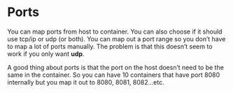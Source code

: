 # Ports
You can map ports from host to container. You can also choose if it should use tcp/ip or udp (or both). You can map out a port range so you don’t have to map a lot of ports manually. The problem is that this doesn’t seem to work if you only want **udp**.

A good thing about ports is that the port on the host doesn’t  need to be the same in the container. So you can have 10 containers that have port 8080 internally but you map it out to 8080, 8081, 8082...etc. 

